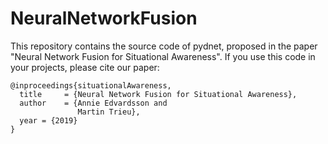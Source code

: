 # NeuralNetworkFusion

This repository contains the source code of pydnet, proposed in the paper "Neural Network Fusion for Situational Awareness". If you use this code in your projects, please cite our paper:
```
@inproceedings{situationalAwareness,
  title     = {Neural Network Fusion for Situational Awareness},
  author    = {Annie Edvardsson and
               Martin Trieu},
  year = {2019}
}
```

